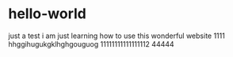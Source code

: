 # hello-world
just a test
i am just learning how to use this wonderful website 1111
hhggihugukgklhghgouguog
11111111111111112
44444